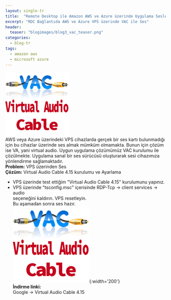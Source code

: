 ```yaml
---
layout: single-tr
title:  "Remote Desktop ile Amazon AWS ve Azure üzerinde Uygulama Sesleri"
excerpt: "RDC Bağlantıda AWS ve Azure VPS üzerinde VAC ile Ses"
header:
  teaser: "blogimages/blog3_vac_teaser.png"
categories: 
  - blog-tr
tags:
  - amazon aws
  - microsoft azure
---
```


<img src="/images/blogimages/blog3_vac.png" style="width: 200px;"/><br>
AWS veya Azure üzerindeki VPS cihazlarda gerçek bir ses kartı bulunmadığı için bu cihazlar üzerinde ses almak mümküm olmamakta. Bunun için çözüm ise VA, yani virtual audio. Uygun uygulama çözümümüz VAC kurulumu ile çözülmekte. Uygulama sanal bir ses sürücüsü oluşturarak sesi cihazımıza yönlendirme sağlamaktadır.<br>
**Problem:** VPS üzerinden Ses <br>
**Çözüm:** Virtual Audio Cable 4.15 kurulumu ve Ayarlama<br>
- VPS üzerinde test ettiğim "Virtual Audio Cable 4.15" kurulumunu yapınız.<br>
- VPS üzerinde "tsconfig.msc" içerisinde RDP-Tcp -> client services -> audio <br>
seçeneğini kaldırın. VPS resetleyin.<br>
Bu aşamadan sonra ses hazır.<br>
![vac](/images/blogimages/blog3_vac.png){:width='200'}<br>
**İndirme linki:**<br>
Google -> Virtual Audio Cable 4.15




